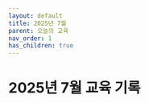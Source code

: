 ```yaml
---
layout: default
title: 2025년 7월
parent: 오늘의 교육
nav_order: 1
has_children: true
---
```


# 2025년 7월 교육 기록

